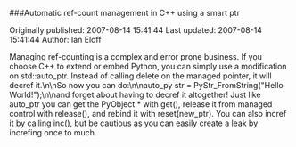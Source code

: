 ###Automatic ref-count management in C++ using a smart ptr

Originally published: 2007-08-14 15:41:44
Last updated: 2007-08-14 15:41:44
Author: Ian Eloff

Managing ref-counting is a complex and error prone business. If you choose C++ to extend or embed Python, you can simply use a modification on std::auto_ptr. Instead of calling delete on the managed pointer, it will decref it.\n\nSo now you can do:\n\nauto_py str = PyStr_FromString("Hello World!");\n\nand forget about having to decref it altogether! Just like auto_ptr you can get the PyObject * with get(), release it from managed control with release(), and rebind it with reset(new_ptr). You can also incref it by calling inc(), but be cautious as you can easily create a leak by increfing once to much.
